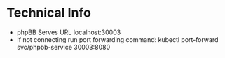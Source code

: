 

# Technical Info
- phpBB Serves URL localhost:30003
- If not connecting run port forwarding command: kubectl port-forward svc/phpbb-service 30003:8080
